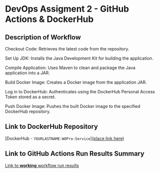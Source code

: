# DevOps Assigment 2 - GitHub Actions & DockerHub

## Description of Workflow

Checkout Code: Retrieves the latest code from the repository.

Set Up JDK: Installs the Java Development Kit for building the application.

Compile Application: Uses Maven to clean and package the Java application into a JAR.

Build Docker Image: Creates a Docker image from the application JAR.

Log in to DockerHub: Authenticates using the DockerHub Personal Access Token stored as a secret.

Push Docker Image: Pushes the built Docker image to the specified DockerHub repository.

## Link to DockerHub Repository
[DockerHub - `YOURLASTNAME-WOPro-Service`]([place link here](https://hub.docker.com/repository/docker/jordyhenman/henman-wopro-service/general))

## Link to GitHub Actions Run Results Summary
[Link to **working** workflow run results](sampleURL:https://github.com/WSU-kduncan/s24cicd-pattonsgirl/actions/runs/8726150186/job/23941797523)
